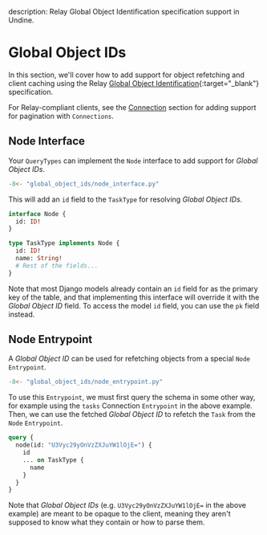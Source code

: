 description: Relay Global Object Identification specification support in Undine.

# Global Object IDs

In this section, we'll cover how to add support for object refetching and client caching using the Relay
[Global Object Identification]{:target="_blank"} specification.

[Global Object Identification]: https://relay.dev/graphql/objectidentification.htm

For Relay-compliant clients, see the [Connection](pagination.md#connection) section
for adding support for pagination with `Connections`.

## Node Interface

Your `QueryTypes` can implement the `Node` interface to add support for _Global Object IDs_.

```python
-8<- "global_object_ids/node_interface.py"
```

This will add an `id` field to the `TaskType` for resolving _Global Object IDs_.

```graphql
interface Node {
  id: ID!
}

type TaskType implements Node {
  id: ID!
  name: String!
  # Rest of the fields...
}
```

Note that most Django models already contain an `id` field for as the primary key of the table,
and that implementing this interface will override it with the _Global Object ID_ field. To access the
model `id` field, you can use the `pk` field instead.

## Node Entrypoint

A _Global Object ID_ can be used for refetching objects from a special `Node` `Entrypoint`.

```python
-8<- "global_object_ids/node_entrypoint.py"
```

To use this `Entrypoint`, we must first query the schema in some other way, for example
using the `tasks` Connection `Entrypoint` in the above example. Then, we can use the
fetched _Global Object ID_ to refetch the `Task` from the `Node` `Entrypoint`.

```graphql
query {
  node(id: "U3Vyc29yOnVzZXJuYW1lOjE=") {
    id
    ... on TaskType {
      name
    }
  }
}
```

Note that _Global Object IDs_ (e.g. `U3Vyc29yOnVzZXJuYW1lOjE=` in the above example)
are meant to be opaque to the client, meaning they aren't supposed to know what they
contain or how to parse them.
